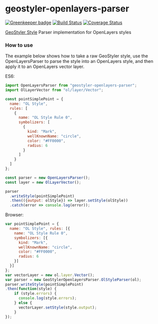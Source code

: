 # geostyler-openlayers-parser

[![Greenkeeper badge](https://badges.greenkeeper.io/geostyler/geostyler-openlayers-parser.svg)](https://greenkeeper.io/)
[![Build Status](https://travis-ci.org/geostyler/geostyler-openlayers-parser.svg?branch=master)](https://travis-ci.org/geostyler/geostyler-openlayers-parser)
[![Coverage Status](https://coveralls.io/repos/github/geostyler/geostyler-openlayers-parser/badge.svg?branch=master)](https://coveralls.io/github/geostyler/geostyler-openlayers-parser?branch=master)

[GeoStyler Style](https://github.com/geostyler/geostyler) Parser implementation for OpenLayers styles

### How to use

The example below shows how to take a raw GeoStyler style, use the OpenLayersParser to parse the style into
an OpenLayers style, and then apply it to an OpenLayers vector layer.

ES6:
```js
import OpenLayersParser from "geostyler-openlayers-parser";
import OlLayerVector from "ol/layer/Vector";

const pointSimplePoint = {
  name: "OL Style",
  rules: [
    {
      name: "OL Style Rule 0",
      symbolizers: [
        {
          kind: "Mark",
          wellKnownName: "circle",
          color: "#FF0000",
          radius: 6
        }
      ]
    }
  ]
};

const parser = new OpenLayersParser();
const layer = new OlLayerVector();

parser
  .writeStyle(pointSimplePoint)
  .then(({output: olStyle}) => layer.setStyle(olStyle))
  .catch(error => console.log(error));
```

Browser:

```js
var pointSimplePoint = {
  name: "OL Style", rules: [{
    name: "OL Style Rule 0",
    symbolizers: [{
      kind: "Mark",
      wellKnownName: "circle",
      color: "#FF0000",
      radius: 6
    }]
  }]
};
var vectorLayer = new ol.layer.Vector();
var parser = new GeoStylerOpenlayersParser.OlStyleParser(ol);
parser.writeStyle(pointSimplePoint)
.then(function(style) {
    if (style.errors) {
      console.log(style.errors);
    } else {
      vectorLayer.setStyle(style.output);
    }
});
```
